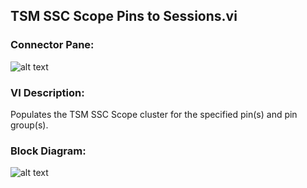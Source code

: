 ## **TSM SSC Scope Pins to Sessions.vi**
### Connector Pane:
![alt text](/Instrument%20Control/Scope/Pin%20Map/TSM%20SSC%20Scope%20Pins%20to%20Sessions.vic.png "TSM SSC Scope Pins to Sessions.vi connector pane")

### VI Description:
Populates the TSM SSC Scope cluster for the specified pin(s) and pin group(s).

### Block Diagram:
![alt text](/Instrument%20Control/Scope/Pin%20Map/TSM%20SSC%20Scope%20Pins%20to%20Sessions.vid.png "TSM SSC Scope Pins to Sessions.vi block diagram")
